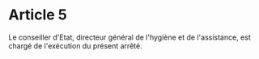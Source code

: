 # Article 5

Le conseiller d'Etat, directeur général de l'hygiène et de l'assistance, est chargé de l'exécution du présent arrêté.
